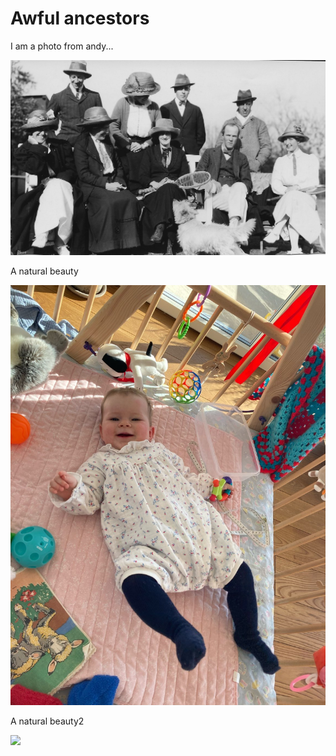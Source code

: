 # Awful ancestors
 
I am a photo from andy...

![](./ancestors/dupe.jpg)
 
 
A natural beauty

![](../anna/anna.jpeg)


A natural beauty2

![](photo/anna/anna.jpeg)
 
 
